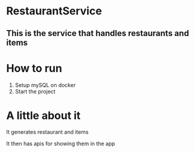 # RestaurantService
## This is the service that handles restaurants and items

# How to run
1. Setup mySQL on docker
2. Start the project


# A little about it
It generates restaurant and items

It then has apis for showing them in the app 
